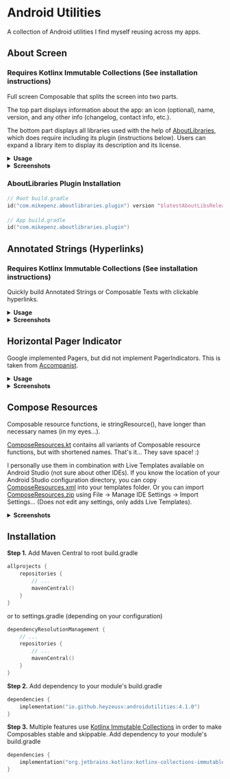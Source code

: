 
# Android Utilities

A collection of Android utilities I find myself reusing across my apps.

## About Screen
### Requires Kotlinx Immutable Collections (See installation instructions)

Full screen Composable that splits the screen into two parts. 

The top part displays information about the app: an icon (optional), name, version, and any other 
info (changelog, contact info, etc.).

The bottom part displays all libraries used with the help of [AboutLibraries][1], which does require
including its plugin (instructions below). Users can expand a library item to display its description
and its license.

<details><summary><b>Usage</b></summary>

Using below version generates list of libraries automatically with standard AboutLibraries plugin
settings.
```kotlin
AboutScreen(
    // button to navigate back
    backButton, // @Composable () -> Unit = { },
    // icon at the top of screen
    icon, // @Composable (BoxScope.() -> Unit)? = null,
    // text at the top of screen
    title, // String,
    // text below title
    version, // String,
    // info that is displayed on HorizontalPager
    infoList, // ImmutableList<InfoEntry>,
    // decides if libraries are split between first and third party libraries
    // or are all listed together
    separateByParty, // Boolean = true,
    // styling values
    overviewColors, // OverviewColors = OverviewDefaults.overviewColors(),
    overviewPadding, // OverviewPadding = OverviewDefaults.overviewPadding(),
    overviewExtras, // OverviewExtras = OverviewDefaults.overviewExtras(),
    overviewTextStyles, // OverviewTextStyles = OverviewDefaults.overviewTextStyles(),
    libraryColors, // LibraryColors = LibraryDefaults.libraryColors(),
    libraryPadding, // LibraryPadding = LibraryDefaults.libraryPadding(outerPadding = LibraryDefaults.ScreenOuterPV),
    libraryExtras, // LibraryExtras =LibraryDefaults.libraryExtras(actionIcon = pRes(R.drawable.icon_collapse)),
    libraryTextStyles, // LibraryTextStyles = LibraryDefaults.libraryTextStyles(),
)
```

Using below version will require map of libraries to be displayed (use this if you want more control
over how libraries are separated).
```kotlin
AboutScreen(
    // ... 
    // libraries to be displayed separated by LibraryGroup
    libraries, // ImmutableMap<LibraryGroup, ImmutableList<Library>>,
    // ...
)
```

</details>
<details><summary><b>Screenshots</b></summary>
<img src="/images/AboutScreenExamples.png"/>
<img src="/images/AboutScreenSample.gif" width="225" height="500"/>
</details>

[1]: https://github.com/mikepenz/AboutLibraries

### AboutLibraries Plugin Installation
```kotlin
// Root build.gradle
id("com.mikepenz.aboutlibraries.plugin") version "$latestAboutLibsRelease" apply false

// App build.gradle
id("com.mikepenz.aboutlibraries.plugin")
```

## Annotated Strings (Hyperlinks)
### Requires Kotlinx Immutable Collections (See installation instructions)

Quickly build Annotated Strings or Composable Texts with clickable hyperlinks.

<details><summary><b>Usage</b></summary>

Use the below versions if you want to use a regular string.
```kotlin
// returns AnnotatedString
hyperlinkAnnotatedString(
    // full string to be displayed
    text, // String,
    // style to be used by non-hyperlink text
    textStyle, // TextStyle,
    // style to be used by hyperlink text
    linkStyle, // TextStyle? = null,
    // map of link text to urls they link to
    // link text must match text found in text string passed 
    linkTextToHyperlinks, // ImmutableMap<String, String>,
    // further styling for hyperlink text
    linkTextColor, // Color = Color.Blue,
    linkTextFontWeight, // FontWeight = FontWeight.Normal,
    linkTextDecoration, // TextDecoration = TextDecoration.Underline,
)

// or

// Text Composable
HyperlinkText(
    modifier, // Modifier = Modifier,
    // ...
    // styling for Text Composable
    overflow, // TextOverflow = TextOverflow.Clip,
    softWrap, // Boolean = true,
    maxLines, // Int = Int.MAX_VALUE,
    minLines, // Int = 1,
)

```

Use the below versions if you want to use a string resource.
```xml
<!-- Hyperlink Annotation String -->
<string name="hyperlink_example">This string resource contains a link <annotation type="LINK1">HERE</annotation> and right <annotation type="LINK2">here!!!</annotation></string>
```

```kotlin
// returns AnnotationString
hyperlinkAnnotatedString(
    // used to retrieve string resource
    context, // Context
    // string resource to be displayed
    textId, // Int
    // ...
    // map for hyperlink_example shown above
    // persistentMapOf("LINK1" to "www.url.com, "LINK2" to "www.url2.com")
    linkTextToHyperlinks // ImmutableMap<String, String>
    // ...
)

// or

// Text Composable
HyperlinkText(
    modifier, // Modifier = Modifier
    // string resource to be displayed
    textId, // Int
    // ...
)
```

</details>
<details><summary><b>Screenshots</b></summary>
<img src="/images/HyperlinkSample.gif" width="225" height="500"/>
</details>

## Horizontal Pager Indicator

Google implemented Pagers, but did not implement PagerIndicators. This is taken from
[Accompanist][2].

<details><summary><b>Usage</b></summary>

```kotlin
HorizontalPagerIndicator(    
    // used to observe list state
    pagerState, // PagerState
    // number of indicators to be displayed
    pageCount, // Int
    modifier, // Modifier = Modifier
    // how to get position of current indicator if pageCount != pagerState.pageCount
    pageIndexMapping, // (Int) -> Int = { it }
    // indicator styling
    activeColor, // Color = LocalContentColor.current.copy(alpha = 0.9f)
    inactiveColor, // Color = activeColor.copy(alpha = 0.38f)
    indicatorWidth, // Dp = 8.dp
    indicatorHeight, // Dp = indicatorWidth
    indicatorSpacing, // Dp = indicatorWidth
    indicatorShape, // Shape = CircleShape
)
```

</details>
<details><summary><b>Screenshots</b></summary>
Watch HorizontalPagerIndicator in action under AboutScreen screenshots! 
</details>

[2]: https://github.com/google/accompanist/blob/main/pager-indicators/src/main/java/com/google/accompanist/pager/PagerIndicator.kt

## Compose Resources

Composable resource functions, ie stringResource(), have longer than necessary names (in my eyes...).

[ComposeResources.kt][3] contains all variants of Composable resource functions, but with shortened names.
That's it... They save space! :)

I personally use them in combination with Live Templates available on Android Studio (not sure about other IDEs).
If you know the location of your Android Studio configuration directory, you can copy [ComposeResources.xml][4] into your templates folder.
Or you can import [ComposeResources.zip][5] using File -> Manage IDE Settings -> Import Settings... (Does not edit any settings, only adds Live Templates).

<details><summary><b>Screenshots</b></summary>
<img src="/images/ComposeResourcesSample.gif" width="225" height="500"/>
</details>

[3]: /androidutilities/src/main/java/com/heyzeusv/androidutilities/compose/util/ComposeResources.kt
[4]: /livetemplates/ComposeResources.xml
[5]: /livetemplates/ComposeResources.zip

## Installation

**Step 1.** Add Maven Central to root build.gradle
```kotlin
allprojects {
    repositories {
        // ...
        mavenCentral()
    }
}
```
or to settings.gradle (depending on your configuration)
```kotlin
dependencyResolutionManagement {
    // ...
    repositories {
        // ...
        mavenCentral()
    }
}
```

**Step 2.** Add dependency to your module's build.gradle
```kotlin
dependencies {
    implementation("io.github.heyzeusv:androidutilities:4.1.0")
}
```

**Step 3.** Multiple features use [Kotlinx Immutable Collections][5] in order to make Composables
stable and skippable. Add dependency to your module's build.gradle
```kotlin
dependencies {
    implementation("org.jetbrains.kotlinx:kotlinx-collections-immutable:$kotlinxImmutableCollections")
}
```

[5]: https://github.com/Kotlin/kotlinx.collections.immutable